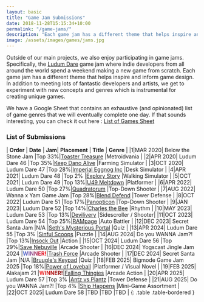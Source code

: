 ```yaml
---
layout: basic
title: "Game Jam Submissions"
date: 2018-11-28T15:15:34+10:00
permalink: "/game-jams/"
description: "Each game jam has a different theme that helps inspire and inform game design. In addition to meeting lots of fantastic developers and artists, we get to experiment with new concepts and genres which is instrumental for creating unique games."
image: /assets/images/games/jams.jpg
---
```


Outside of our main projects, we also enjoy participating in game jams. Specifically, the [Ludum Dare](https://en.wikipedia.org/wiki/Ludum_Dare) game jam where indie developers from all around the world spend a weekend making a new game from scratch. Each game jam has a different theme that helps inspire and inform game design. In addition to meeting lots of fantastic developers and artists, we get to experiment with new concepts and genres which is instrumental for creating unique games.

We have a Google Sheet that contains an exhaustive (and opinionated) list of game genres that we will eventually complete one day. If that sounds interesting, you can check it out here : [List of Games Sheet](https://docs.google.com/spreadsheets/d/1kBWtAepI7p08q5Mmt4tAY3hPu_s1zj33nycVjqrwA_w/edit?) 

### List of Submissions

| **Order**    | **Date**    | **Jam**|   **Placement**   | **Title**    | **Genre**    |
|1|MAR 2020| Below the Stone Jam       |Top 33%|[Toaster Treasure](https://bluepinstudio.itch.io/toaster-treasure)                |Metroidvania          |
|2|APR 2020| Ludum Dare 46             |Top 35%|[Keep Dano Alive](https://bluepinstudio.itch.io/keep-dano-alive)                  |Farming Simulator     |
|3|OCT 2020| Ludum Dare 47             |Top 28%|[Imperial Eggnog Inc](https://bluepinstudio.itch.io/imperial-eggnog-incorporated) |Desk Simulator        |
|4|APR 2021| Ludum Dare 48             |Top 2% |[Explory Story](https://bluepinstudio.itch.io/explory-story-jam)                  |Walking Simulator     |
|5|OCT 2021| Ludum Dare 49             |Top 13%|[U49 Meltdown](https://bluepinstudio.itch.io/u-49-meltdown/)                      |Platformer            |
|6|APR 2022| Ludum Dare 50             |Top 27%|[Quadratorum](https://bluepinstudio.itch.io/quadratorum/)                         |Top-Down Shooter      |
|7|AUG 2022| Wanna x Yam Game Jam      |Top 28%|[Blend Defend](https://bluepinstudio.itch.io/blend-defend/)                       |Tower Defense         |
|8|OCT 2022| Ludum Dare 51             |Top 17%|[Panopticon](https://bluepinstudio.itch.io/panopticon/)                           |Top-Down Shooter      |
|9|JAN 2023| Ludum Dare 52             |Top 14%|[Charles the Bee](https://bluepinstudio.itch.io/charles/)                         |Rhythm                |
|10|MAY 2023| Ludum Dare 53            |Top 13%|[Devilivery](https://bluepinstudio.itch.io/devilivery/)                           |Sidescroller / Shooter|
|11|OCT 2023| Ludum Dare 54            |Top 25%|[RAMpage](https://bluepinstudio.itch.io/rampage/)                                 |Auto Battler          |
|12|DEC 2023| Secret Santa Jam         |N/A    |[Seth's Mysterious Portal](https://bluepinstudio.itch.io/seth-mystery-portal/)    |Quiz                  |
|13|APR 2024| Ludum Dare 55            |Top 3% |[Sinful Scoops](https://bluepinstudio.itch.io/sinful-scoops/)                     |Puzzle                |
|14|AUG 2024| Do you WANNA Jam?!       |Top 13%|[Insock Out](https://bluepinstudio.itch.io/insock-out/)                           |Action                |
|15|OCT 2024| Ludum Dare 56            |Top 29%|[Save Nebuville](https://bluepinstudio.itch.io/save-nebuville/)                   |Arcade Shooter        |
|16|DEC 2024| Yogscast Jingle Jam 2024 |<span style="background: linear-gradient(90deg, #4675e1, #ff0000); -webkit-background-clip: text; color: transparent;">**WINNER!**</span>|[Trash Force](https://bluepinstudio.itch.io/trashforce)                           |Arcade Shooter        |
|17|DEC 2024| Secret Santa Jam         |N/A    |[Bruugle's Keypad](https://bluepinstudio.itch.io/bruugles-keypad)                 |Quiz                      |
|18|FEB 2025| Bigmode Game Jam 2025    |Top 18%|[Power of Loveball](https://bluepinstudio.itch.io/power-of-loveball)              |Platformer / Visual Novel |
|19|FEB 2025| Alakajam 21              |<span style="background: linear-gradient(90deg, #ff3030, #770000); -webkit-background-clip: text; color: transparent;">**WINNER!**</span>|[Falling Thingies](https://bluepinstudio.itch.io/falling-thingies)                |Arcade Action             |
|20|APR 2025| Ludum Dare 57            |Top 3%   |[Antz vs Plantz](https://bluepinstudio.itch.io/ants-vs-plantz)                  |Tower Defense             |
|21|AUG 2025| Do you WANNA Jam?!       |Top 4%    |[Ship Happens](https://bluepinstudio.itch.io/ship-happens)                        |Mini-Game Assortment      |
|22|OCT 2025| Ludum Dare 58       |TBD    |TBD                                                                                    |TBD                       |
{: .table .table-bordered }
